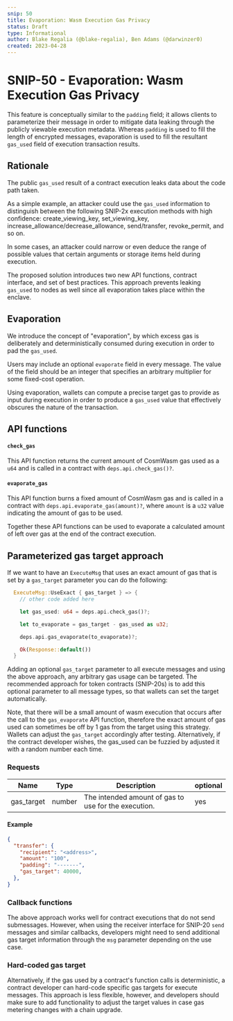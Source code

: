 ```yaml
---
snip: 50
title: Evaporation: Wasm Execution Gas Privacy
status: Draft
type: Informational
author: Blake Regalia (@blake-regalia), Ben Adams (@darwinzer0)
created: 2023-04-28
---
```


# SNIP-50 - Evaporation: Wasm Execution Gas Privacy

This feature is conceptually similar to the `padding` field; it allows clients to parameterize their message in order to mitigate data leaking through the publicly viewable execution metadata. Whereas `padding` is used to fill the length of encrypted messages, evaporation is used to fill the resultant `gas_used` field of execution transaction results.

## Rationale

The public `gas_used` result of a contract execution leaks data about the code path taken.

As a simple example, an attacker could use the `gas_used` information to distinguish between the following SNIP-2x execution methods with high confidence: create_viewing_key, set_viewing_key, increase_allowance/decrease_allowance, send/transfer, revoke_permit, and so on.

In some cases, an attacker could narrow or even deduce the range of possible values that certain arguments or storage items held during execution.

The proposed solution introduces two new API functions, contract interface, and set of best practices. This approach prevents leaking `gas_used` to nodes as well since all evaporation takes place within the enclave.

## Evaporation

We introduce the concept of "evaporation", by which excess gas is deliberately and deterministically consumed during execution in order to pad the `gas_used`.

Users may include an optional `evaporate` field in every message. The value of the field should be an integer that specifies an arbitrary multiplier for some fixed-cost operation.

Using evaporation, wallets can compute a precise target gas to provide as input during execution in order to produce a `gas_used` value that effectively obscures the nature of the transaction.

## API functions

#### `check_gas`

This API function returns the current amount of CosmWasm gas used as a `u64` and is called in a contract with `deps.api.check_gas()?`.

#### `evaporate_gas`

This API function burns a fixed amount of CosmWasm gas and is called in a contract with `deps.api.evaporate_gas(amount)?`, where `amount` is a `u32` value indicating the amount of gas to be used.

Together these API functions can be used to evaporate a calculated amount of left over gas at the end of the contract execution.

## Parameterized gas target approach

If we want to have an `ExecuteMsg` that uses an exact amount of gas that is set by a `gas_target` parameter you can do the following:

```rust
  ExecuteMsg::UseExact { gas_target } => {
    // other code added here

    let gas_used: u64 = deps.api.check_gas()?;

    let to_evaporate = gas_target - gas_used as u32;

    deps.api.gas_evaporate(to_evaporate)?;

    Ok(Response::default())
  }
```

Adding an optional `gas_target` parameter to all execute messages and using the above approach, any arbitrary gas usage can be targeted. The recommended approach for token contracts (SNIP-20s) is to add this optional parameter to all message types, so that wallets can set the target automatically.

Note, that there will be a small amount of wasm execution that occurs after the call to the `gas_evaporate` API function, therefore the exact amount of gas used can sometimes be off by 1 gas from the target using this strategy. Wallets can adjust the `gas_target` accordingly after testing. Alternatively, if the contract developer wishes, the gas_used can be fuzzied by adjusted it with a random number each time.

### Requests


| Name       | Type            | Description                                                                                                | optional |
|------------|-----------------|------------------------------------------------------------------------------------------------------------|----------|
| gas_target | number          | The intended amount of gas to use for the execution.                                                       |  yes     |


#### Example

```json
{
  "transfer": {
    "recipient": "<address>",
    "amount": "100",
    "padding": "-------",
    "gas_target": 40000,
  },
}
```

### Callback functions

The above approach works well for contract executions that do not send submessages. However, when using the receiver interface for SNIP-20 `send` messages and similar callbacks, developers might need to send additional gas target information through the `msg` parameter depending on the use case.

### Hard-coded gas target

Alternatively, if the gas used by a contract's function calls is deterministic, a contract developer can hard-code specific gas targets for execute messages. This approach is less flexible, however, and developers should make sure to add functionality to adjust the target values in case gas metering changes with a chain upgrade.